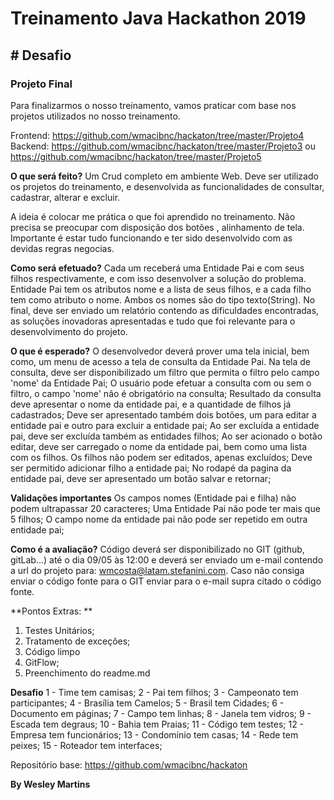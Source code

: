# **Treinamento Java Hackathon 2019**

## # **Desafio**
### Projeto Final

Para finalizarmos o nosso treinamento, vamos praticar com base nos projetos utilizados no nosso treinamento.

Frontend: https://github.com/wmacibnc/hackaton/tree/master/Projeto4
Backend: https://github.com/wmacibnc/hackaton/tree/master/Projeto3 ou https://github.com/wmacibnc/hackaton/tree/master/Projeto5

**O que será feito?**
Um Crud completo em ambiente Web. Deve ser utilizado os projetos do treinamento, e desenvolvida as funcionalidades de consultar, cadastrar, alterar e excluir.

A ideia é colocar me prática o que foi aprendido no treinamento. Não precisa se preocupar com disposição dos botões , alinhamento de tela. Importante é estar tudo funcionando e ter sido desenvolvido com as devidas regras negocias.

**Como será efetuado?**
Cada um receberá uma Entidade Pai e com seus filhos respectivamente, e com isso desenvolver a solução do problema.
Entidade Pai tem os atributos nome e a lista de seus filhos, e a cada filho tem como atributo o nome. Ambos os nomes são do tipo texto(String). 
No final, deve ser enviado um relatório contendo as dificuldades encontradas, as soluções inovadoras apresentadas e tudo que foi relevante para o desenvolvimento do projeto.

**O que é esperado?**
O desenvolvedor deverá prover uma tela inicial, bem como, um menu de acesso a tela de consulta da Entidade Pai.
Na tela de consulta, deve ser disponibilizado um filtro que permita o filtro pelo campo 'nome' da Entidade Pai;
O usuário pode efetuar a consulta com ou sem o filtro, o campo 'nome' não é obrigatório na consulta;
Resultado da consulta deve apresentar o nome da entidade pai, e a quantidade de filhos já cadastrados;
Deve ser apresentado também dois botões, um para editar a entidade pai e outro para excluir a entidade pai;
Ao ser excluída a entidade pai, deve ser excluída também as entidades filhos;
Ao ser acionado o botão editar, deve ser carregado o nome da entidade pai, bem como uma lista com os filhos. Os filhos não podem ser editados, apenas excluídos;
Deve ser permitido adicionar filho a entidade pai;
No rodapé da pagina da entidade pai, deve ser apresentado um botão salvar e retornar;


**Validações importantes**
Os campos nomes (Entidade pai e filha) não podem ultrapassar 20 caracteres;
Uma Entidade Pai não pode ter mais que 5 filhos;
O campo nome da entidade pai não pode ser repetido em outra entidade pai;

**Como é a avaliação?**
Código deverá ser disponibilizado no GIT (github, gitLab...) até o dia 09/05 às 12:00 e deverá ser enviado um e-mail contendo a url do projeto para: wmcosta@latam.stefanini.com. Caso não consiga enviar o código fonte para o GIT enviar para o e-mail supra citado o código fonte.

**Pontos Extras:	**
1) Testes Unitários;
2) Tratamento de exceções;
3) Código limpo
4) GitFlow;
5) Preenchimento do readme.md


**Desafio**
1 - Time tem camisas;
2 - Pai tem filhos;
3 - Campeonato tem participantes;
4 - Brasília tem Camelos;
5 - Brasil tem Cidades;
6 - Documento em páginas;
7 - Campo tem linhas;
8 - Janela tem vidros;
9 - Escada tem degraus;
10 - Bahia tem Praias;
11 - Código tem testes;
12 - Empresa tem funcionários;
13 - Condomínio tem casas;
14 - Rede tem peixes;
15 - Roteador tem interfaces;

Repositório base: https://github.com/wmacibnc/hackaton

**By Wesley Martins**